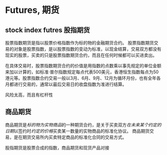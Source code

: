 # Futures, 期货
## stock index futres 股指期货
股票指数期货是指以股票价格指数作为标的物的金融期货合约。
股票指数期货交易的对象是股票指数，是以股票指数的变动为标准，以现金结算，交易双方都没有现实的股票，买卖的只是股票指数期货合约，而且在任何时候都可以买进卖出。

在具体交易时，股票指数期货合约的价值是用指数的点数乘以事先规定的单位金额来加以计算的，如标准·普尔指数规定每点代表500美元，香港恒生指数每点为50港元等。股票指数合约交易一般以3月、6月、9月、12月为循环月份，也有全年各月都进行交易的，通常以最后交易日的收盘指数为准进行结算。

风险太高，而且有杠杆性

## 商品期货
商品期货是*标的物为实物商品*的一种期货合约，是关于买卖双方*在未来某个约定的日期*以签约时*约定的价格*买卖某一数量的实物商品的标准化协议。
商品期货交易，是在期货交易所内买卖特定商品的标准化合同的交易方式。

股指期货是股票合成的指数，商品期货和现货产品对接
